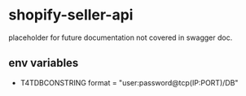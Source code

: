 # shopify-seller-api

placeholder for future documentation not covered in swagger doc.

## env variables
- T4TDBCONSTRING format = "user:password@tcp(IP:PORT)/DB"
